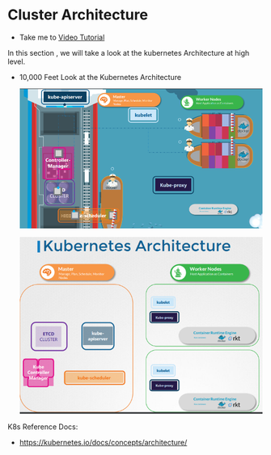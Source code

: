 # Cluster Architecture

  - Take me to [Video Tutorial](https://kodekloud.com/courses/539883/lectures/9808145)

In this section , we will take a look at the kubernetes Architecture at high level.
- 10,000 Feet Look at the Kubernetes Architecture

  ![Kubernetes Architecture](../../images/k8s-arch.PNG)
  
  ![Kubernetes Architecture 1](../../images/k8s-arch1.PNG)

K8s Reference Docs:
- https://kubernetes.io/docs/concepts/architecture/
